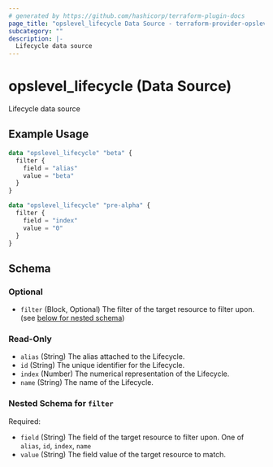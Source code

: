 ```yaml
---
# generated by https://github.com/hashicorp/terraform-plugin-docs
page_title: "opslevel_lifecycle Data Source - terraform-provider-opslevel"
subcategory: ""
description: |-
  Lifecycle data source
---
```


# opslevel_lifecycle (Data Source)

Lifecycle data source

## Example Usage

```terraform
data "opslevel_lifecycle" "beta" {
  filter {
    field = "alias"
    value = "beta"
  }
}

data "opslevel_lifecycle" "pre-alpha" {
  filter {
    field = "index"
    value = "0"
  }
}
```

<!-- schema generated by tfplugindocs -->
## Schema

### Optional

- `filter` (Block, Optional) The filter of the target resource to filter upon. (see [below for nested schema](#nestedblock--filter))

### Read-Only

- `alias` (String) The alias attached to the Lifecycle.
- `id` (String) The unique identifier for the Lifecycle.
- `index` (Number) The numerical representation of the Lifecycle.
- `name` (String) The name of the Lifecycle.

<a id="nestedblock--filter"></a>
### Nested Schema for `filter`

Required:

- `field` (String) The field of the target resource to filter upon. One of `alias`, `id`, `index`, `name`
- `value` (String) The field value of the target resource to match.


